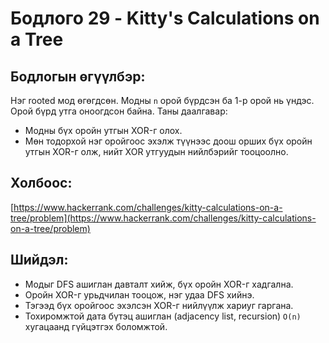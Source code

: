 # Бодлого 29 - Kitty's Calculations on a Tree

## Бодлогын өгүүлбэр:
Нэг rooted мод өгөгдсөн. Модны `n` орой бүрдсэн ба 1-р орой нь үндэс. Орой бүрд утга оноогдсон байна. Таны даалгавар:

- Модны бүх оройн утгын XOR-г олох.
- Мөн тодорхой нэг оройгоос эхэлж түүнээс доош орших бүх оройн утгын XOR-г олж, нийт XOR утгуудын нийлбэрийг тооцоолно.

## Холбоос:
[https://www.hackerrank.com/challenges/kitty-calculations-on-a-tree/problem](https://www.hackerrank.com/challenges/kitty-calculations-on-a-tree/problem)

## Шийдэл:
- Модыг DFS ашиглан давталт хийж, бүх оройн XOR-г хадгална.
- Оройн XOR-г урьдчилан тооцож, нэг удаа DFS хийнэ.
- Тэгээд бүх оройгоос эхэлсэн XOR-г нийлүүлж хариуг гаргана.
- Тохиромжтой дата бүтэц ашиглан (adjacency list, recursion) `O(n)` хугацаанд гүйцэтгэх боломжтой.
